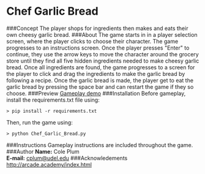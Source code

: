 # Chef Garlic Bread
###Concept
The player shops for ingredients then makes and
 eats their own cheesy garlic bread. 
 ###About
 The game starts in in a player selection screen, where 
 the player clicks to choose their character. The game 
 progresses to an instructions screen. Once the player 
 presses "Enter" to continue, they use the arrow keys to
 move the character around the grocery store until they 
 find all five hidden ingredients needed to make cheesy
 garlic bread. Once all ingredients are found, the game 
 progresses to a screen for the player to click and drag 
 the ingredients to make the garlic bread by following 
 a recipe. Once the garlic bread is made, the player get 
 to eat the garlic bread by pressing the space bar and 
 can restart the game if they so choose. 
 ###Preview
 [Gameplay demo](https://youtu.be/VVbu9BxXShw)
 ###Installation
 Before gameplay, install the requirements.txt file using:
 ```
 > pip install -r requirements.txt
 ```
Then, run the game using:
```
> python Chef_Garlic_Bread.py
```
###Instructions
Gameplay instructions are included throughout the game.
###Author
**Name:** Cole Plum \
**E-mail:** cplum@udel.edu
###Acknowledements
http://arcade.academy/index.html